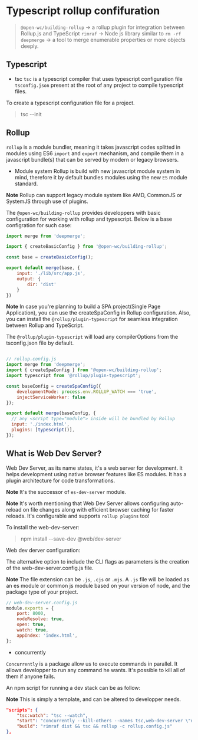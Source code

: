 # Typescript rollup confifuration

> `@open-wc/building-rollup` -> a rollup plugin for integration between Rollup.js and TypeScript
> `rimraf` -> Node js library similar to `rm -rf`
> `deepmerge` -> a tool to merge enumerable properties or more objects deeply.

## Typescript

- tsc
`tsc` is a typescript compiler that uses typescript configuration file `tsconfig.json` present at the root of any project to compile typescript files.

To create a typescript configuration file for a project.

> tsc --init

## Rollup

`rollup` is a module bundler, meaning it takes javascript codes splitted in modules using ES6 `import` and `export` mechanism, and compile them in a javascript bundle(s) that can be served by modern or legacy browsers.

- Module system
Rollup is build with new javascript module system in mind, therefore it by default bundles modules using the new `ES` module standard.

**Note** Rollup can support legacy module system like AMD, CommonJS or SystemJS through use of plugins.

The `@open-wc/building-rollup` provides developpers with basic configuration for working with rollup and typescript. Below is a base configration for such case:

```js
import merge from 'deepmerge';

import { createBasicConfig } from '@open-wc/building-rollup';

const base = createBasicConfig();

export default merge(base, {
    input: './lib/src/app.js',
    output: {
        dir: 'dist'
    }
})
```

**Note**
In case you're planning to build a SPA project(Single Page Application), you can use the createSpaConfig in Rollup configuration. Also, you can install the `@rollup/plugin-typescript` for seamless integration between Rollup and TypeScript.

The `@rollup/plugin-typescript` will load any compilerOptions from the tsconfig.json file by default.

```js

// rollup.config.js
import merge from 'deepmerge';
import { createSpaConfig } from '@open-wc/building-rollup';
import typescript from '@rollup/plugin-typescript';

const baseConfig = createSpaConfig({
    developmentMode: process.env.ROLLUP_WATCH === 'true',
    injectServiceWorker: false
});

export default merge(baseConfig, {
  // any <script type="module"> inside will be bundled by Rollup
  input: './index.html',
  plugins: [typescript()],
});
```

## What is Web Dev Server?

Web Dev Server, as its name states, it's a web server for development. It helps development using native browser features like ES modules. It has a plugin architecture for code transformations.

**Note** It's the successor of `es-dev-server` module.

**Note** It's worth mentioning that Web Dev Server allows configuring auto-reload on file changes along with efficient browser caching for faster reloads. It's configurable and supports `rollup plugins` too!

To install the web-dev-server:

> npm install --save-dev @web/dev-server

Web dev derver configuration:

The alternative option to include the CLI flags as parameters is the creation of the web-dev-server.config.js file.

**Note**
The file extension can be `.js`, `.cjs` or `.mjs`. A `.js` file will be loaded as an es module or common js module based on your version of node, and the package type of your project.

```js
// web-dev-server.config.js
module.exports = {
    port: 8000,
    nodeResolve: true,
    open: true,
    watch: true,
    appIndex: 'index.html',
};
```

- concurrently

`Concurrently` is a package allow us to execute commands in parallel. It allows developper to run any command he wants. It's possible to kill all of them if anyone fails.

An npm script for running a dev stack can be as follow:

**Note** This is simply a template, and can be altered to developper needs.

```json
"scripts": {
    "tsc:watch": "tsc --watch",
    "start": "concurrently --kill-others --names tsc,web-dev-server \"npm run tsc:watch\" \"web-dev-server --app-index --config web-dev-server.config.js\"",
    "build": "rimraf dist && tsc && rollup -c rollup.config.js"
},
```
